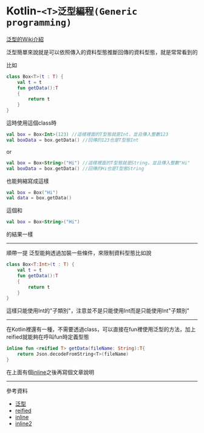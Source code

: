 # Kotlin-`<T>泛型編程(Generic programming)`

[泛型的Wiki介紹](https://zh.wikipedia.org/wiki/%E6%B3%9B%E5%9E%8B%E7%BC%96%E7%A8%8B)

泛型簡單來說就是可以依照傳入的資料型態推斷回傳的資料型態，就是常常看到的<T>

比如
``` kotlin
class Box<T>(t : T) {
    val t = t
    fun getData():T
    {
        return t
    }
}
```
這時使用這個class時
``` kotlin
val box = Box<Int>(123) //這樣裡面的T型態就是Int，並且傳入整數123
val boxData = box.getData() //回傳的123也是T型態Int
```
or
``` kotlin
val box = Box<String>("Hi") //這樣裡面的T型態就是String，並且傳入整數"Hi"
val boxData = box.getData() //回傳的Hi也是T型態String
```
也能夠縮寫成這樣
``` kotlin
val box = Box("Hi")
val data = box.getData()
```
這個和
``` kotlin 
val box = Box<String>("Hi")
```
的結果一樣

---
順帶一提 泛型能夠透過加裝一些條件，來限制資料型態比如說
``` kotlin
class Box<T:Int>(t : T) {
    val t = t
    fun getData():T
    {
        return t
    }
}
```
這樣只能使用Int的"子類別"，注意並不是只能使用Int而是只能使用Int"子類別"

---
在Kotlin裡還有一種，不需要透過class，可以直接在fun裡使用泛型的方法，加上reified就能夠在呼叫fun時定義型態
``` kotlin
inline fun <reified T> getData(fileName: String):T{
    return Json.decodeFromString<T>(fileName)
}
```
在上面有個[inline]()之後再寫個文章說明

---
參考資料
* [泛型](https://medium.com/evan-android-note/kotlin-%E7%B7%9A%E4%B8%8A%E8%AE%80%E6%9B%B8%E6%9C%83-%E7%AD%86%E8%A8%98-%E5%8D%81%E4%B8%80-%E6%B3%9B%E5%9E%8B-generics-3080538b5b22)
* [reified](https://yongjhih.medium.com/reified-type-%E5%8F%AF%E5%BB%BA%E6%A7%8B%E5%9E%8B%E5%88%A5-kotlin-46a8b7e848dd)
* [inline](https://givemepass.blogspot.com/2020/01/inline.html) 
* [inline2](https://www.itread01.com/content/1544104699.html)
